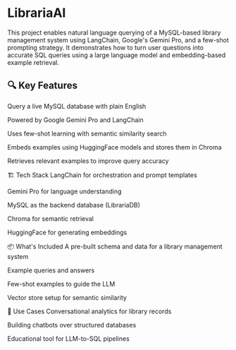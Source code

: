# LibrariaAI

This project enables natural language querying of a MySQL-based library management system using LangChain, Google's Gemini Pro, and a few-shot prompting strategy. It demonstrates how to turn user questions into accurate SQL queries using a large language model and embedding-based example retrieval.

## 🔍 Key Features
Query a live MySQL database with plain English

Powered by Google Gemini Pro and LangChain

Uses few-shot learning with semantic similarity search

Embeds examples using HuggingFace models and stores them in Chroma

Retrieves relevant examples to improve query accuracy

🏗️ Tech Stack
LangChain for orchestration and prompt templates

Gemini Pro for language understanding

MySQL as the backend database (LibrariaDB)

Chroma for semantic retrieval

HuggingFace for generating embeddings

📦 What's Included
A pre-built schema and data for a library management system

Example queries and answers

Few-shot examples to guide the LLM

Vector store setup for semantic similarity

🔮 Use Cases
Conversational analytics for library records

Building chatbots over structured databases

Educational tool for LLM-to-SQL pipelines

